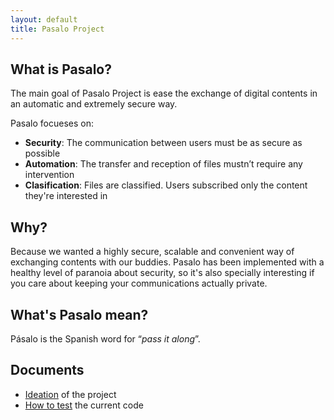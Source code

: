 ```yaml
---
layout: default
title: Pasalo Project
---
```


## What is Pasalo?
The main goal of Pasalo Project is ease the exchange of digital
contents in an automatic and extremely secure way.

Pasalo focueses on:

*  __Security__: The communication between users must be as secure as possible
*  __Automation__: The transfer and reception of files mustn’t require any intervention
*  __Clasification__: Files are classified. Users subscribed only the content they're interested in


## Why?
Because we wanted a highly secure, scalable and convenient way of
exchanging contents with our buddies. Pasalo has been implemented with
a healthy level of paranoia about security, so it's also specially
interesting if you care about keeping your communications actually private.

## What's Pasalo mean?
Pásalo is the Spanish word for “*pass it along*”.

## Documents
*  [Ideation](/ideation.html) of the project
*  [How to test](/test.html) the current code
